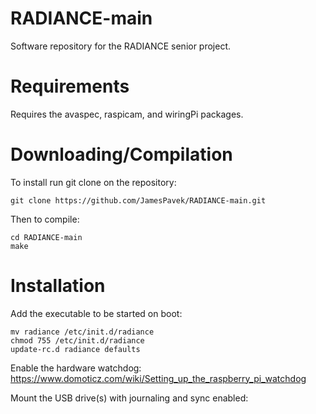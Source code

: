 # RADIANCE-main
Software repository for the RADIANCE senior project.

# Requirements
Requires the avaspec, raspicam, and wiringPi packages.
# Downloading/Compilation
To install run git clone on the repository:
```
git clone https://github.com/JamesPavek/RADIANCE-main.git
```
Then to compile:
```
cd RADIANCE-main
make
```

# Installation
Add the executable to be started on boot:

```
mv radiance /etc/init.d/radiance
chmod 755 /etc/init.d/radiance
update-rc.d radiance defaults
```

Enable the hardware watchdog: https://www.domoticz.com/wiki/Setting_up_the_raspberry_pi_watchdog

Mount the USB drive(s) with journaling and sync enabled:

